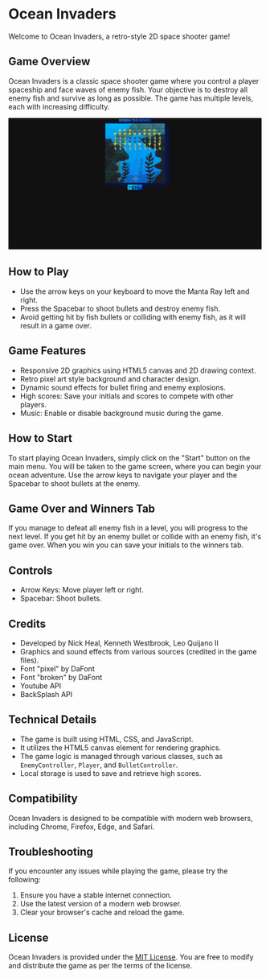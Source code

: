 # Ocean Invaders

Welcome to Ocean Invaders, a retro-style 2D space shooter game!

## Game Overview

Ocean Invaders is a classic space shooter game where you control a player spaceship and face waves of enemy fish. Your objective is to destroy all enemy fish and survive as long as possible. The game has multiple levels, each with increasing difficulty.

[![Alt Text](assets/images/screenshot.png)](https://kwestbrook17.github.io/project1/)

## How to Play

- Use the arrow keys on your keyboard to move the Manta Ray left and right.
- Press the Spacebar to shoot bullets and destroy enemy fish.
- Avoid getting hit by fish bullets or colliding with enemy fish, as it will result in a game over.

## Game Features

- Responsive 2D graphics using HTML5 canvas and 2D drawing context.
- Retro pixel art style background and character design.
- Dynamic sound effects for bullet firing and enemy explosions.
- High scores: Save your initials and scores to compete with other players.
- Music: Enable or disable background music during the game.

## How to Start

To start playing Ocean Invaders, simply click on the "Start" button on the main menu. You will be taken to the game screen, where you can begin your ocean adventure. Use the arrow keys to navigate your player and the Spacebar to shoot bullets at the enemy.

## Game Over and Winners Tab

If you manage to defeat all enemy fish in a level, you will progress to the next level. If you get hit by an enemy bullet or collide with an enemy fish, it's game over. When you win you can save your initials to the winners tab.

## Controls

- Arrow Keys: Move player left or right.
- Spacebar: Shoot bullets.

## Credits

- Developed by Nick Heal, Kenneth Westbrook, Leo Quijano II
- Graphics and sound effects from various sources (credited in the game files).
- Font "pixel" by DaFont
- Font "broken" by DaFont
- Youtube API
- BackSplash API

## Technical Details

- The game is built using HTML, CSS, and JavaScript.
- It utilizes the HTML5 canvas element for rendering graphics.
- The game logic is managed through various classes, such as `EnemyController`, `Player`, and `BulletController`.
- Local storage is used to save and retrieve high scores.

## Compatibility

Ocean Invaders is designed to be compatible with modern web browsers, including Chrome, Firefox, Edge, and Safari.

## Troubleshooting

If you encounter any issues while playing the game, please try the following:

1. Ensure you have a stable internet connection.
2. Use the latest version of a modern web browser.
3. Clear your browser's cache and reload the game.

## License

Ocean Invaders is provided under the [MIT License](https://opensource.org/licenses/MIT). You are free to modify and distribute the game as per the terms of the license.
